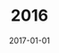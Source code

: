 ---
layout: ../../layouts/Travel.astro
title: 2016
description: 2016
date: '2017-01-01'
published: false
---